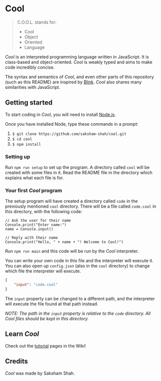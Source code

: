 # Cool

>C.O.O.L. stands for:
>  - Cool
>  - Object
>  - Oriented
>  - Language

*Cool* is an interpreted programming language written in JavaScript. It is class-based and object-oriented. *Cool* is weakly typed and aims to make code incredibly concise.

The syntax and semantics of *Cool*, and even other parts of this repository (such as this README) are inspired by [Blink](https://github.com/ftchirou/blink). *Cool* also shares many similarities with JavaScript.
## Getting started
To start coding in *Cool*, you will need to install [Node.js](https://nodejs.org/en/).

Once you have installed Node, type these commands in a prompt:

1. ```$ git clone https://github.com/saksham-shah/cool.git```
2. ```$ cd cool```
3. ```$ npm install```
### Setting up
Run `npm run setup` to set up the program. A directory called `cool` will be created with some files in it. Read the README file in the directory which explains what each file is for.
### Your first *Cool* program
The setup program will have created a directory called `code` in the previously mentioned `cool` directory. There will be a file called `code.cool` in this directory, with the following code:
```
// Ask the user for their name
Console.print("Enter name:")
name = Console.input()

// Reply with their name
Console.print("Hello, " + name + "! Welcome to Cool!")
```
Run `npm run main` and this code will be run by the *Cool* interpreter.

You can write your own code in this file and the interpreter will execute it. You can also open up `config.json` (also in the `cool` directory) to change which file the interpreter will execute.

```json
{
	"input": "code.cool"
}
```
The `input` property can be changed to a different path, and the interpreter will execute the file found at that path instead.

*NOTE: The path in the `input` property is relative to the `code` directory. All Cool files should be kept in this directory.*
## Learn *Cool*
Check out the [tutorial](https://github.com/saksham-shah/cool/wiki/Tutorial) pages in the Wiki!
## Credits
*Cool* was made by Saksham Shah.